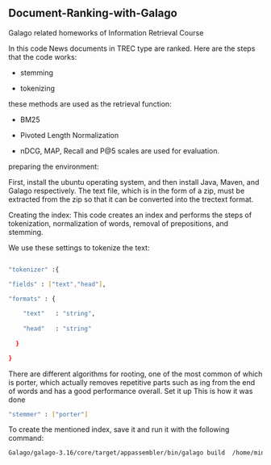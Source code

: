## Document-Ranking-with-Galago
Galago related homeworks of Information Retrieval Course

In this code News documents in TREC type are ranked. Here are the steps that the code works:

* stemming

* tokenizing


these methods are used as the retrieval function:

* BM25

* Pivoted Length Normalization


* nDCG, MAP, Recall and P@5 scales are used for evaluation.

preparing the environment:

First, install the ubuntu operating system, and then install Java, Maven, and Galago respectively.
The text file, which is in the form of a zip, must be extracted from the zip so that it can be converted into the trectext format.

Creating the index:
This code creates an index and performs the steps of tokenization, normalization of words, removal of prepositions, and stemming.

We use these settings to tokenize the text:

```sh

"tokenizer" :{

"fields" : ["text","head"],

"formats" : {
  
    "text"   : "string",
    
    "head"   : "string"
  
  }

}
```
There are different algorithms for rooting, one of the most common of which is porter, which actually removes repetitive parts such as ing from the end of words and has a good performance overall. Set it up
This is how it was done
```sh
"stemmer" : ["porter"]
```

To create the mentioned index, save it and run it with the following command:
```sh
Galago/galago-3.16/core/target/appassembler/bin/galago build  /home/mina/Desktop/CA1-Resources/indexResult.json
```
